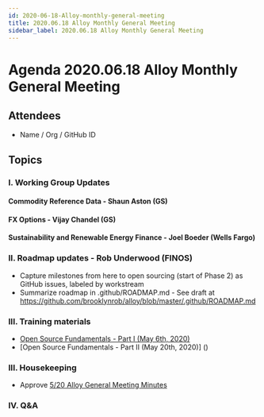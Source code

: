 ```yaml
---
id: 2020-06-18-Alloy-monthly-general-meeting
title: 2020.06.18 Alloy Monthly General Meeting
sidebar_label: 2020.06.18 Alloy Monthly General Meeting
---
```


# Agenda 2020.06.18 Alloy Monthly General Meeting

## Attendees
* Name / Org / GitHub ID

## Topics

### I. Working Group Updates
#### Commodity Reference Data - Shaun Aston (GS)

#### FX Options - Vijay Chandel (GS)

#### Sustainability and Renewable Energy Finance - Joel Boeder (Wells Fargo)

### II. Roadmap updates - Rob Underwood (FINOS)
* Capture milestones from here to open sourcing (start of Phase 2) as GitHub issues, labeled by workstream
* Summarize roadmap in .github/ROADMAP.md - See draft at https://github.com/brooklynrob/alloy/blob/master/.github/ROADMAP.md

### III. Training materials
* [Open Source Fundamentals - Part I (May 6th, 2020)](https://www.finos.org/hubfs/FINOS/2020%20Video%20Uploads/FINOS%20-%20Open%20Source%20Fundamentals%20-%20Part%201%20-%2006%20May%2020.mp4)
* [Open Source Fundamentals - Part II (May 20th, 2020)] () 

### III. Housekeeping
* Approve [5/20 Alloy General Meeting Minutes](https://github.com/finos/alloy/blob/master/meeting-minutes/general-meeting/2020.5.20-general-meeting.md) 

### IV. Q&A

